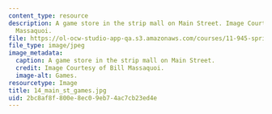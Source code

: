 ```yaml
---
content_type: resource
description: A game store in the strip mall on Main Street. Image Courtesy of Bill
  Massaquoi.
file: https://ol-ocw-studio-app-qa.s3.amazonaws.com/courses/11-945-springfield-studio-fall-2005/2bc8af8f800e8ec09eb74ac7cb23ed4e_14_main_st_games.jpg
file_type: image/jpeg
image_metadata:
  caption: A game store in the strip mall on Main Street.
  credit: Image Courtesy of Bill Massaquoi.
  image-alt: Games.
resourcetype: Image
title: 14_main_st_games.jpg
uid: 2bc8af8f-800e-8ec0-9eb7-4ac7cb23ed4e
---
```

